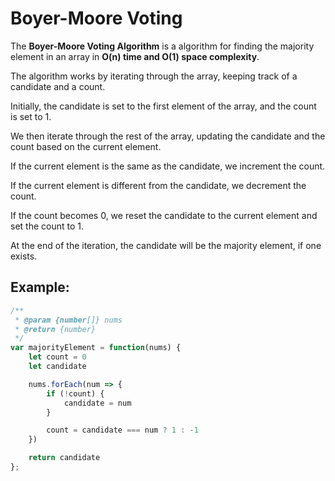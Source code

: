 # Boyer-Moore Voting
The **Boyer-Moore Voting Algorithm** is a algorithm for finding the majority element in an array in **O(n) time and O(1) space complexity**.

The algorithm works by iterating through the array, keeping track of a candidate and a count.

Initially, the candidate is set to the first element of the array, and the count is set to 1.

We then iterate through the rest of the array, updating the candidate and the count based on the current element.

If the current element is the same as the candidate, we increment the count.

If the current element is different from the candidate, we decrement the count.

If the count becomes 0, we reset the candidate to the current element and set the count to 1.

At the end of the iteration, the candidate will be the majority element, if one exists.

## Example:
```javascript
/**
 * @param {number[]} nums
 * @return {number}
 */
var majorityElement = function(nums) {
    let count = 0
    let candidate

    nums.forEach(num => {
        if (!count) {
            candidate = num
        }

        count = candidate === num ? 1 : -1
    })

    return candidate
};
```


